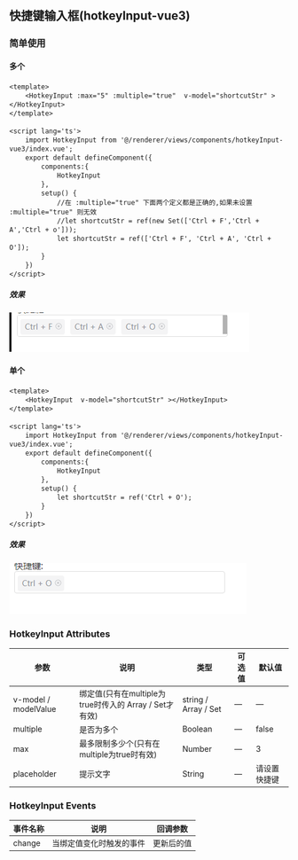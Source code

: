 
## 快捷键输入框(hotkeyInput-vue3)

### 简单使用

#### 多个

```vue
<template>
	<HotkeyInput :max="5" :multiple="true"  v-model="shortcutStr" ></HotkeyInput>
</template>

<script lang='ts'>
    import HotkeyInput from '@/renderer/views/components/hotkeyInput-vue3/index.vue';
    export default defineComponent({
        components:{
            HotkeyInput
        },
        setup() {
           	//在 :multiple="true" 下面两个定义都是正确的,如果未设置 :multiple="true" 则无效
            //let shortcutStr = ref(new Set(['Ctrl + F','Ctrl + A','Ctrl + o']));
            let shortcutStr = ref(['Ctrl + F', 'Ctrl + A', 'Ctrl + O']);
        }
    })
</script>

```

##### 效果

![image-20210918115924495](README.assets/image-20210918115924495.png)

#### 单个

```vue
<template>
	<HotkeyInput  v-model="shortcutStr" ></HotkeyInput>
</template>

<script lang='ts'>
    import HotkeyInput from '@/renderer/views/components/hotkeyInput-vue3/index.vue';
    export default defineComponent({
        components:{
            HotkeyInput
        },
        setup() {
            let shortcutStr = ref('Ctrl + O');
        }
    })
</script>
```

##### 效果

![image-20210918123850033](README.assets/image-20210918123850033.png)

### HotkeyInput  Attributes

| 参数                 | 说明                                                   | 类型                 | 可选值 | 默认值       |
| -------------------- | ------------------------------------------------------ | -------------------- | ------ | ------------ |
| v-model / modelValue | 绑定值(只有在multiple为true时传入的 Array / Set才有效) | string / Array / Set | —      | —            |
| multiple             | 是否为多个                                             | Boolean              | —      | false        |
| max                  | 最多限制多少个(只有在multiple为true时有效)             | Number               | —      | 3            |
| placeholder          | 提示文字                                               | String               | —      | 请设置快捷键 |



### HotkeyInput  Events

| 事件名称 | 说明                     | 回调参数   |
| -------- | ------------------------ | ---------- |
| change   | 当绑定值变化时触发的事件 | 更新后的值 |

